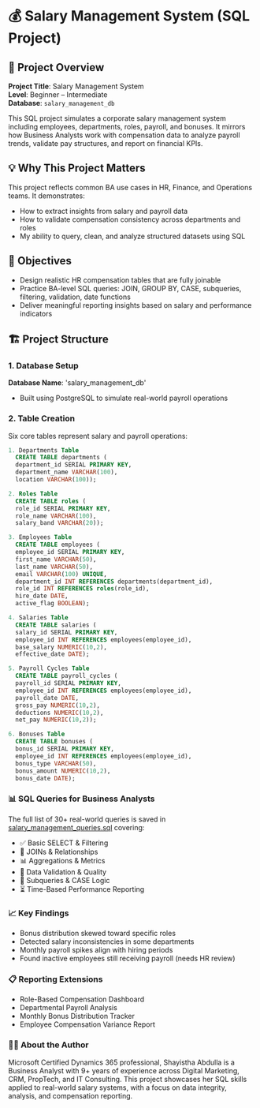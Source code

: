 # 💰 Salary Management System (SQL Project)

## 📌 Project Overview

**Project Title**: Salary Management System  
**Level**: Beginner – Intermediate  
**Database**: `salary_management_db`

This SQL project simulates a corporate salary management system including employees, departments, roles, payroll, and bonuses. It mirrors how Business Analysts work with compensation data to analyze payroll trends, validate pay structures, and report on financial KPIs.

## 💡 Why This Project Matters
This project reflects common BA use cases in HR, Finance, and Operations teams. It demonstrates:
- How to extract insights from salary and payroll data
- How to validate compensation consistency across departments and roles
- My ability to query, clean, and analyze structured datasets using SQL

## 🎯 Objectives
- Design realistic HR compensation tables that are fully joinable
- Practice BA-level SQL queries: JOIN, GROUP BY, CASE, subqueries, filtering, validation, date functions
- Deliver meaningful reporting insights based on salary and performance indicators

## 🏗️ Project Structure
### 1. Database Setup
**Database Name**: 'salary_management_db'
- Built using PostgreSQL to simulate real-world payroll operations

### 2. Table Creation
Six core tables represent salary and payroll operations:

```sql
1. Departments Table
  CREATE TABLE departments (
  department_id SERIAL PRIMARY KEY,
  department_name VARCHAR(100),
  location VARCHAR(100));

2. Roles Table
  CREATE TABLE roles (
  role_id SERIAL PRIMARY KEY,
  role_name VARCHAR(100),
  salary_band VARCHAR(20));

3. Employees Table
  CREATE TABLE employees (
  employee_id SERIAL PRIMARY KEY,
  first_name VARCHAR(50),
  last_name VARCHAR(50),
  email VARCHAR(100) UNIQUE,
  department_id INT REFERENCES departments(department_id),
  role_id INT REFERENCES roles(role_id),
  hire_date DATE,
  active_flag BOOLEAN);

4. Salaries Table
  CREATE TABLE salaries (
  salary_id SERIAL PRIMARY KEY,
  employee_id INT REFERENCES employees(employee_id),
  base_salary NUMERIC(10,2),
  effective_date DATE);

5. Payroll Cycles Table
  CREATE TABLE payroll_cycles (
  payroll_id SERIAL PRIMARY KEY,
  employee_id INT REFERENCES employees(employee_id),
  payroll_date DATE,
  gross_pay NUMERIC(10,2),
  deductions NUMERIC(10,2),
  net_pay NUMERIC(10,2));

6. Bonuses Table
  CREATE TABLE bonuses (
  bonus_id SERIAL PRIMARY KEY,
  employee_id INT REFERENCES employees(employee_id),
  bonus_type VARCHAR(50),
  bonus_amount NUMERIC(10,2),
  bonus_date DATE);
```

### 📊 SQL Queries for Business Analysts
The full list of 30+ real-world queries is saved in [salary_management_queries.sql](https://github.com/shayisthaabdulla/Salary_Managament_System-SQL-Project-/blob/main/salary_management_queries.sql) covering:
- ✅ Basic SELECT & Filtering
- 🔗 JOINs & Relationships
- 📊 Aggregations & Metrics
- 🧹 Data Validation & Quality
- 🧠 Subqueries & CASE Logic
- ⏳ Time-Based Performance Reporting

### 📈 Key Findings
- Bonus distribution skewed toward specific roles
- Detected salary inconsistencies in some departments
- Monthly payroll spikes align with hiring periods
- Found inactive employees still receiving payroll (needs HR review)

### 📋 Reporting Extensions
- Role-Based Compensation Dashboard
- Departmental Payroll Analysis
- Monthly Bonus Distribution Tracker
- Employee Compensation Variance Report

### 👩‍💼 About the Author
Microsoft Certified Dynamics 365 professional, Shayistha Abdulla is a Business Analyst with 9+ years of experience across Digital Marketing, CRM, PropTech, and IT Consulting. This project showcases her SQL skills applied to real-world salary systems, with a focus on data integrity, analysis, and compensation reporting.


